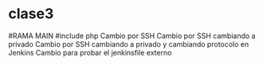 # clase3
#RAMA MAIN
#include php
Cambio por SSH
Cambio por SSH cambiando a privado
Cambio por SSH cambiando a privado y cambiando protocolo en Jenkins
Cambio para probar el jenkinsfile externo
